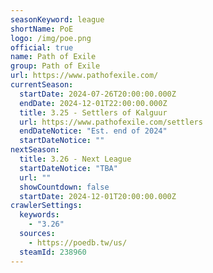 ```yaml
---
seasonKeyword: league
shortName: PoE
logo: /img/poe.png
official: true
name: Path of Exile
group: Path of Exile
url: https://www.pathofexile.com/
currentSeason:
  startDate: 2024-07-26T20:00:00.000Z
  endDate: 2024-12-01T22:00:00.000Z
  title: 3.25 - Settlers of Kalguur
  url: https://www.pathofexile.com/settlers
  endDateNotice: "Est. end of 2024"
  startDateNotice: ""
nextSeason:
  title: 3.26 - Next League
  startDateNotice: "TBA"
  url: ""
  showCountdown: false
  startDate: 2024-12-01T20:00:00.000Z
crawlerSettings:
  keywords:
    - "3.26"
  sources:
    - https://poedb.tw/us/
  steamId: 238960
---
```

